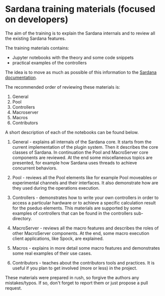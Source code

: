 # Sardana training materials (focused on developers)

The aim of the training is to explain the Sardana internals and to review all
the existing Sardana features.

The training materials contains:
* Jupyter notebooks with the theory and some code snippets
* practical examples of the controllers
  
The idea is to move as much as possible of this information to the [Sardana
documentation](http://www.sardana-controls.org).

The recommended order of reviewing these materials is:
1. General
2. Pool
3. Controllers
4. Macroserver
5. Macros
6. Contributors

A short description of each of the notebooks can be found below.

1. General - explains all internals of the Sardana core. It starts from the
current implementation of the plugin system. Then it describes the core
classes of Sardana. In continuation the Pool and MacroServer core components
are reviewed. At the end some miscellaneous topics are presented, for example
how Sardana uses threads to achieve concurrent behaviors.

2. Pool - reviews all the Pool elements like for example Pool moveables or
experimental channels and their interfaces. It also demonstrate how are they
used during the operations execution.

3. Controllers - demonstrates how to write your own controllers in order to
access a particular hardware or to achieve a specific calculation result for 
the pseduo elements. This materials are supported by some examples of 
controllers that can be found in the controllers sub-directory.

4. MacroServer - reviews all the macro features and describes the roles of
other MacroServer components. At the end, some macro execution client
applications, like Spock, are explained.

5. Macros - explains in more detail some macro features and demonstrates some
real examples of their use cases.

6. Contributors - teaches about the contributors tools and practices. It is
useful if you plan to get involved (more or less) in the project.

These materials were prepared in rush, so forgive the authors any 
mistakes/typos.
If so, don't forget to report them or just propose a pull request.
